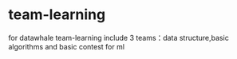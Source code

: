 # team-learning
for datawhale team-learning
include 3 teams：data structure,basic algorithms and basic contest for ml  
